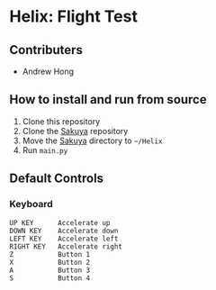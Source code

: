 # Helix: Flight Test
## Contributers
 - Andrew Hong

## How to install and run from source
1. Clone this repository
2. Clone the [Sakuya](https://github.com/novialriptide/Sakuya) repository
3. Move the [Sakuya](https://github.com/novialriptide/Sakuya) directory to `~/Helix`
4. Run `main.py`

## Default Controls
### Keyboard
```
UP KEY      Accelerate up
DOWN KEY    Accelerate down
LEFT KEY    Accelerate left
RIGHT KEY   Accelerate right
Z           Button 1
X           Button 2
A           Button 3
S           Button 4
```
